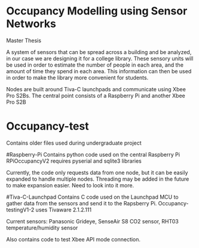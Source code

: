 # Occupancy Modelling using Sensor Networks
Master Thesis

A system of sensors that can be spread across a building and be analyzed, in our case we are designing it for a college library. These sensory units will be used in order to estimate the number of people in each area, and the amount of time they spend in each area. This information can then be used in order to make the library more convenient for students. 

Nodes are built around Tiva-C launchpads and communicate using Xbee Pro S2Bs. The central point consists of a Raspberry Pi and another Xbee Pro S2B

# Occupancy-test
Contains older files used during undergraduate project

#Raspberry-Pi
Contains python code used on the central Raspberry Pi
RPiOccupancyV2 requires pyserial and sqlite3 libraries

Currently, the code only requests data from one node, but it can be easily expanded to handle multiple nodes. Threading may be added in the future to make expansion easier. Need to look into it more.

#Tiva-C-Launchpad
Contains C code used on the Launchpad MCU to gather data from the sensors and send it to the Rapsberry Pi.
Occupancy-testingV1-2 uses Tivaware 2.1.2.111

Current sensors:
Panasonic Grideye, SenseAir S8 CO2 sensor, RHT03 temperature/humidity sensor

Also contains code to test Xbee API mode connection.

